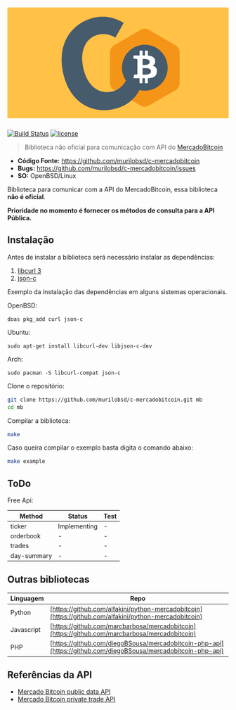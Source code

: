 # ![libmercadobitcoin](./mbc.jpg)

[![Build Status](https://img.shields.io/travis/murilobsd/c-mercadobitcoin/master?style=for-the-badge)](https://travis-ci.org/murilobsd/c-mercadobitcoin)
[![license](https://img.shields.io/badge/License-BSD-blue.svg?style=for-the-badge)](LICENSE)

> Biblioteca não oficial para comunicação com API do [MercadoBitcoin][3]

- **Código Fonte:** https://github.com/murilobsd/c-mercadobitcoin
- **Bugs:** https://github.com/murilobsd/c-mercadobitcoin/issues
- **SO:** OpenBSD/Linux

Biblioteca para comunicar com a API do MercadoBitcoin, essa biblioteca **não é
oficial**.

**Prioridade no momento é fornecer os métodos de consulta para a API Pública.**

## Instalação

Antes de instalar a biblioteca será necessário instalar as dependências:

1. [libcurl 3](1) 
2. [json-c](2)

Exemplo da instalação das dependências em alguns sistemas operacionais.

OpenBSD:

```
doas pkg_add curl json-c
```

Ubuntu:

```
sudo apt-get install libcurl-dev libjson-c-dev
```

Arch:

```
sudo pacman -S libcurl-compat json-c
```

Clone o repositório:

```bash
git clone https://github.com/murilobsd/c-mercadobitcoin.git mb
cd mb
```

Compilar a biblioteca:

```bash
make
```

Caso queira compilar o exemplo basta digita o comando abaixo:

```bash
make example
```

## ToDo

Free Api:

|Method|Status|Test|
|------|------|----|
|ticker|Implementing|-|
|orderbook|-|-|
|trades|-|-|
|day-summary|-|-|

## Outras bibliotecas

|Linguagem|Repo|
|--------|----|
|Python|[https://github.com/alfakini/python-mercadobitcoin](https://github.com/alfakini/python-mercadobitcoin)|
|Javascript|[https://github.com/marcbarbosa/mercadobitcoin](https://github.com/marcbarbosa/mercadobitcoin)|
|PHP|[https://github.com/diegoBSousa/mercadobitcoin-php-api](https://github.com/diegoBSousa/mercadobitcoin-php-api)|


## Referências da API

- [Mercado Bitcoin public data API](https://www.mercadobitcoin.com.br/api-doc)
- [Mercado Bitcoin private trade API](https://www.mercadobitcoin.com.br/trade-api)


[1]: https://curl.haxx.se
[2]: http://json-c.github.io/json-c/
[3]: https://www.mercadobitcoin.com.br
